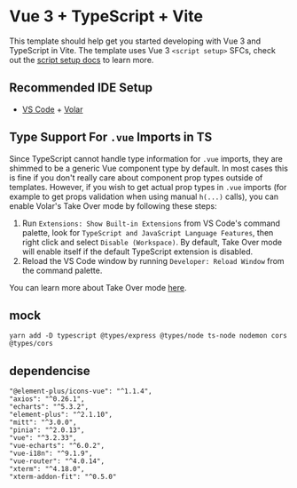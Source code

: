 # Vue 3 + TypeScript + Vite

This template should help get you started developing with Vue 3 and TypeScript in Vite. The template uses Vue 3 `<script setup>` SFCs, check out the [script setup docs](https://v3.vuejs.org/api/sfc-script-setup.html#sfc-script-setup) to learn more.

## Recommended IDE Setup

- [VS Code](https://code.visualstudio.com/) + [Volar](https://marketplace.visualstudio.com/items?itemName=Vue.volar)

## Type Support For `.vue` Imports in TS

Since TypeScript cannot handle type information for `.vue` imports, they are shimmed to be a generic Vue component type by default. In most cases this is fine if you don't really care about component prop types outside of templates. However, if you wish to get actual prop types in `.vue` imports (for example to get props validation when using manual `h(...)` calls), you can enable Volar's Take Over mode by following these steps:

1. Run `Extensions: Show Built-in Extensions` from VS Code's command palette, look for `TypeScript and JavaScript Language Features`, then right click and select `Disable (Workspace)`. By default, Take Over mode will enable itself if the default TypeScript extension is disabled.
2. Reload the VS Code window by running `Developer: Reload Window` from the command palette.

You can learn more about Take Over mode [here](https://github.com/johnsoncodehk/volar/discussions/471).

## mock
```
yarn add -D typescript @types/express @types/node ts-node nodemon cors @types/cors
```

## dependencise
```
"@element-plus/icons-vue": "^1.1.4",
"axios": "^0.26.1",
"echarts": "^5.3.2",
"element-plus": "^2.1.10",
"mitt": "^3.0.0",
"pinia": "^2.0.13",
"vue": "^3.2.33",
"vue-echarts": "^6.0.2",
"vue-i18n": "^9.1.9",
"vue-router": "^4.0.14",
"xterm": "^4.18.0",
"xterm-addon-fit": "^0.5.0"
```